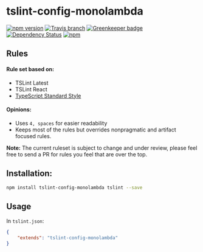 # tslint-config-monolambda
[![npm version](https://img.shields.io/npm/v/tslint-config-monolambda.svg?style=flat)](https://www.npmjs.com/package/tslint-config-monolambda)
[![Travis branch](https://img.shields.io/travis/monolambda/tslint-config-monolambda/master.svg)](https://travis-ci.org/monolambda/tslint-config-monolambda.svg?branch=master)
[![Greenkeeper badge](https://badges.greenkeeper.io/monolambda/tslint-config-monolambda.svg)](https://greenkeeper.io/)
[![Dependency Status](https://gemnasium.com/badges/github.com/monolambda/tslint-config-monolambda.svg)](https://gemnasium.com/github.com/monolambda/tslint-config-monolambda)
[![npm](https://img.shields.io/npm/dt/tslint-config-monolambda.svg)](https://www.npmjs.com/package/tslint-config-monolambda)

## Rules

#### Rule set based on:
- TSLint Latest
- TSLint React
- [TypeScript Standard Style](https://github.com/blakeembrey/tslint-config-standard)

#### Opinions:
- Uses `4, spaces` for easier readability
- Keeps most of the rules but overrides nonpragmatic and artifact focused rules.

**Note:** The current ruleset is subject to change and under review, please feel free to send a PR for rules you feel that are over the top.

## Installation:
```sh
npm install tslint-config-monolambda tslint --save
``` 
## Usage
In `tslint.json`:

```json
{
    "extends": "tslint-config-monolambda"
}
```
